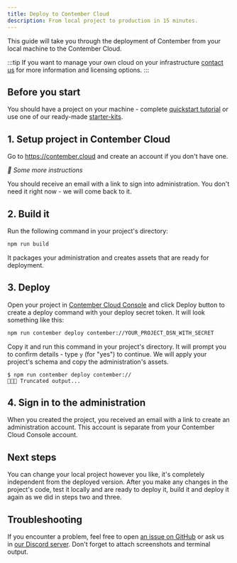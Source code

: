 ```yaml
---
title: Deploy to Contember Cloud
description: From local project to production in 15 minutes.
---
```


This guide will take you through the deployment of Contember from your local machine to the Contember Cloud.

:::tip
If you want to manage your own cloud on your infrastructure [contact us](https://www.contember.com/contact) for more information and licensing options.
:::

## Before you start

You should have a project on your machine - complete [quickstart tutorial](/intro/quickstart.mdx) or use one of our ready-made [starter-kits](https://github.com/contember/starter-kits).

## 1. Setup project in Contember Cloud

Go to https://contember.cloud and create an account if you don't have one.

_🧱 Some more instructions_

You should receive an email with a link to sign into administration. You don't need it right now - we will come back to it.

## 2. Build it

Run the following command in your project's directory:

```bash
npm run build
```

It packages your administration and creates assets that are ready for deployment.

## 3. Deploy

Open your project in [Contember Cloud Console](https://selfcare.eu.contember.cloud) and click Deploy button to create a deploy command with your deploy secret token. It will look something like this:

```bash
npm run contember deploy contember://YOUR_PROJECT_DSN_WITH_SECRET
```

Copy it and run this command in your project's directory. It will prompt you to confirm details - type `y` (for "yes") to continue. We will apply your project's schema and copy the administration's assets.

```
$ npm run contember deploy contember://
🧱🧱🧱 Truncated output...
```

## 4. Sign in to the administration

When you created the project, you received an email with a link to create an administration account. This account is separate from your Contember Cloud Console account.

## Next steps

You can change your local project however you like, it's completely independent from the deployed version. After you make any changes in the project's code, test it locally and are ready to deploy it, build it and deploy it again as we did in steps two and three.

## Troubleshooting

If you encounter a problem, feel free to open [an issue on GitHub](https://github.com/contember/admin/issues/new) or ask us in [our Discord server](https://discord.gg/EkhsuAK2Fg). Don't forget to attach screenshots and terminal output.
